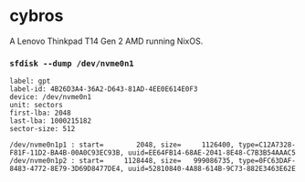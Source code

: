 # cybros

A Lenovo Thinkpad T14 Gen 2 AMD running NixOS.

### `sfdisk --dump /dev/nvme0n1`
```
label: gpt
label-id: 4B26D3A4-36A2-D643-81AD-4EE0E614E0F3
device: /dev/nvme0n1
unit: sectors
first-lba: 2048
last-lba: 1000215182
sector-size: 512

/dev/nvme0n1p1 : start=        2048, size=     1126400, type=C12A7328-F81F-11D2-BA4B-00A0C93EC93B, uuid=EE64FB14-68AE-2041-8E48-C7B3B54AAAC5
/dev/nvme0n1p2 : start=     1128448, size=   999086735, type=0FC63DAF-8483-4772-8E79-3D69D8477DE4, uuid=52810840-4A88-614B-9C73-882E3463E62E
```
